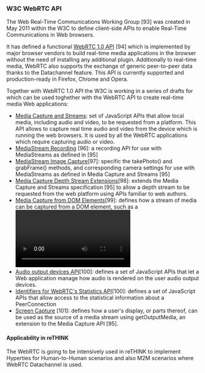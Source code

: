 ### W3C WebRTC API

The Web Real-Time Communications Working Group [93] was created in May 2011 within the W3C to define client-side APIs to enable Real-Time Communications in Web browsers.

It has defined a functional [WebRTC 1.0 API](https://w3c.github.io/webrtc-pc/) [94] which is implemented by major browser vendors to build real-time media applications in the browser without the need of installing any additional plugin. Additionally to real-time media, WebRTC also supports the exchange of generic peer-to-peer data thanks to the Datachannel feature. This API is currently supported and production-ready in Firefox, Chrome and Opera.

Together with WebRTC 1.0 API the W3C is working in a series of drafts for which can be used toghether with the WebRTC API to create real-time media Web applications:

-	[Media Capture and Streams](http://www.w3.org/TR/mediacapture-streams/): set of JavaScript APIs that allow local media, including audio and video, to be requested from a platform. This API allows to capture real time audio and video from the device which is running the web browsers. It is used by all the WebRTC applications which require capturing audio or video.
-	[MediaStream Recording](http://www.w3.org/TR/mediastream-recording/) [96]: a recording API for use with MediaStreams as defined in [95]
-	[MediaStream Image Capture](http://www.w3.org/TR/image-capture/)[97]: specific the takePhoto() and grabFrame() methods, and corresponding camera settings for use with MediaStreams as defined in Media Capture and Streams [95]
-	[Media Capture Depth Stream Extensions](http://w3c.github.io/mediacapture-depth/)[98]: extends the Media Capture and Streams specification [95] to allow a depth stream to be requested from the web platform using APIs familiar to web authors.
-	[Media Capture from DOM Elements](http://www.w3.org/TR/mediacapture-fromelement/)[99]: defines how a stream of media can be captured from a DOM element, such as a <video>, <audio>, or <canvas> element, in the form of a MediaStream [95].
-	[Audio output devices API](http://www.w3.org/TR/audio-output/)[100]: defines a set of JavaScript APIs that let a Web application manage how audio is rendered on the user audio output devices.
-	[Identifiers for WebRTC's Statistics API](http://www.w3.org/TR/webrtc-stats/)[100]: defines a set of JavaScript APIs that allow access to the statistical information about a PeerConnection
-	[Screen Capture](http://www.w3.org/TR/screen-capture/) [101]: defines how a user's display, or parts thereof, can be used as the source of a media stream using getOutputMedia, an extension to the Media Capture API [95].

#### Applicability in reTHINK

The WebRTC is going to be intensively used in reTHINK to implement Hyperties for Human-to-Human scenarios and also M2M scenarios where WebRTC Datachannel is used.
